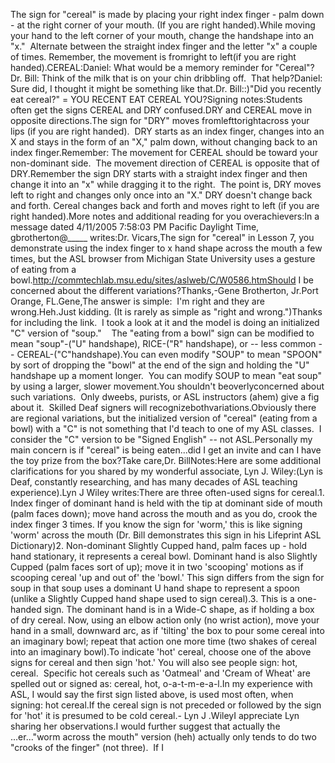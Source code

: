 The
      sign for "cereal" is made by placing your right index finger - palm down - at the right corner of your mouth. 
	(If you are right handed).While moving your hand to the left corner of your mouth, change the
      handshape into an "x."  Alternate between the straight 
		index finger and the letter
      "x" a couple of times. Remember, the 
      movement is fromright to left(if you are right handed).CEREAL:Daniel: What would be a memory reminder for "Cereal"?Dr. Bill: Think of the milk that is on your chin dribbling off.  That help?Daniel: Sure did, I thought it might be something like that.Dr. Bill::)"Did you recently eat cereal?" = YOU RECENT EAT CEREAL YOU?Signing notes:Students often get the signs CEREAL and DRY confused.DRY and CEREAL move in opposite directions.The sign for "DRY" moves fromlefttorightacross your lips (if you are right handed).  DRY starts as an index 
	finger, changes into an X and stays in the form of an "X," palm down, 
	without changing back to an index finger.Remember: The movement for CEREAL should be toward your non-dominant 
	side.  The movement direction of CEREAL is opposite that of DRY.Remember the sign DRY starts with a straight index finger and then
      change it into an "x" while dragging it to the right.  The point is, DRY 
	moves left to right and changes only once into an "X." DRY doesn't change 
	back and forth. Cereal changes back and forth and moves right to left (if 
	you are right handed).More notes and additional reading for you overachievers:In a message dated 4/11/2005 7:58:03 PM Pacific Daylight Time, gbrotherton@_____ 
    writes:Dr. Vicars,The sign for "cereal" in Lesson 7, you demonstrate using the index finger to 
    x hand shape across the mouth a few times, but the ASL browser from Michigan 
    State University uses a gesture of eating from a bowl.http://commtechlab.msu.edu/sites/aslweb/C/W0586.htmShould I be concerned about the different variations?Thanks,-Gene Brotherton, Jr.Port Orange, FL.Gene,The answer is simple:  I'm right and they are wrong.Heh.Just kidding. (It is rarely as simple as "right and wrong.")Thanks for including the link.  I took a look at it and the model is doing an 
  initialized "C" version of "soup."    The "eating from a bowl" sign can be 
  modified to mean "soup"-("U" handshape), RICE-("R" handshape), or -- less 
  common -- CEREAL-("C"handshape).You can even modify "SOUP" to mean "SPOON" by sort of dropping the "bowl" at 
  the end of the sign and holding the "U" handshape up a moment longer.  You can 
  modify SOUP to mean "eat soup" by using a larger, slower movement.You shouldn't beoverlyconcerned about such variations.  Only dweebs, 
  purists, or ASL instructors (ahem) give a fig about it.  Skilled Deaf signers will 
  recognizebothvariations.Obviously there are regional variations, but the initialized version of 
  "cereal" (eating from a bowl) with a "C" is not something that I'd teach to 
  one of my ASL classes.  I consider the "C" version to be "Signed English" -- 
	not ASL.Personally my main concern is if "cereal" is being eaten...did I get an invite 
  and can I have the toy prize from the box?Take care,Dr. BillNotes:Here are some additional clarifications for you shared by my wonderful 
	associate, Lyn J. Wiley:(Lyn is Deaf, constantly researching, and has many decades of ASL teaching 
	experience).Lyn J Wiley writes:There are three often-used signs for cereal.1. Index finger of dominant hand is held with the tip at dominant side of 
	mouth (palm faces down); move hand across the mouth and as you do, crook the 
	index finger 3 times. If you know the sign for 'worm,' this is like signing 
	'worm' across the mouth (Dr. Bill demonstrates this sign in his Lifeprint 
	ASL Dictionary)2. Non-dominant Slightly Cupped hand, palm faces up - hold hand stationary, 
	it represents a cereal bowl. Dominant hand is also Slightly Cupped (palm 
	faces sort of up); move it in two 'scooping' motions as if scooping cereal 
	'up and out of' the 'bowl.' This sign differs from the sign for soup in that 
	soup uses a dominant U hand shape to represent a spoon (unlike a Slightly 
	Cupped hand shape used to sign cereal).3. This is a one-handed sign. The dominant hand is in a Wide-C shape, as if 
	holding a box of dry cereal. Now, using an elbow action only (no wrist 
	action), move your hand in a small, downward arc, as if 'tilting' the box to 
	pour some cereal into an imaginary bowl; repeat that action one more time 
	(two shakes of cereal into an imaginary bowl).To indicate 'hot' cereal, choose one of the above signs for cereal and then 
	sign 'hot.' You will also see people sign: hot, cereal.  Specific hot 
	cereals such as 'Oatmeal' and 'Cream of Wheat' are spelled out or signed as: 
	cereal, hot, o-a-t-m-e-a-l.In my experience with ASL, I would say the first sign listed above, is used 
	most often, when signing: hot cereal.If the cereal sign is not preceded or followed by the sign for 'hot' it is 
	presumed to be cold cereal.- Lyn J .WileyI appreciate Lyn sharing her observations.I would further suggest that actually the ...er..."worm across the mouth" 
	version (heh) actually only tends to do two "crooks of the finger" (not 
	three).  If I
